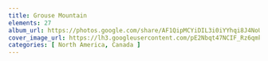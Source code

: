 ```yaml
---
title: Grouse Mountain
elements: 27
album_url: https://photos.google.com/share/AF1QipMCYiDIL3i0iYYhqi8J4NoUj7tTlSXZFmI24x9gK_hSJweWojmLQyz-qlablxGbBA?key=ZFd2ZDYycEpDYko5ZXU2RWNicDAxRUhRdFNiNi1B
cover_image_url: https://lh3.googleusercontent.com/pE2Nbqt47NCIF_Rz6qmkxcKJL87WLnCIjy4h5j08JfaK7JRZ4ormGiGtBA-xjJCmAGFJEF1eIJH2oNQI4qExVMOd6xYO9tlX4AG5ro4yPNfNOtnFuDM2JDl0HKcZIxu90cW7R8ZCKckxMQt_gXC1ha2fpqIzgN-MA-AlIVICZKfVLIkZ946NAkb7TNS9ZNFm_KhbHT198qP8BrGrzqtyaF72ptz5-TMNSGcYO0TlGcAwHuS_9dd1zidshaKcnO79XXoxuo-JNI4K1kmwbIRHFao9UbrhaK_d6R6ho_fNBYYwhcE595IXmPR6XXVSaDIRKlZe0X8WGX18Eph3I2eznZD2rsQmUy736p3i9vwk7vDITdawwUzi1Dbq9TfCibNS1BoRzfuMZws0qgdFk2eRhB3-wrfwWJvx-cKJ6BR_5rNId3a2lYXE2AbxVNvHSHfjFUFZ9AkD2OzB8nM4IUu9J58VzdjIg2vwGd1Ng1xVqTOdvKyoPFYjqGix2frEGOTVvDTsmxTgTkxmIWkc8pM0lVl4_Rrh8Bsp3UZU3aG7d0S6zP4BZwAxlWoRXY1nOnZn9f5tY6fxQW0OLHanQtU9ugb0FhXmKGvomDvUkfr67f8bDGfJ3aADra4ODJY9YXsTTHV6uGC9KigDQB9S7-zvqP_Gog=s195-p-k-no
categories: [ North America, Canada ]
---
```


